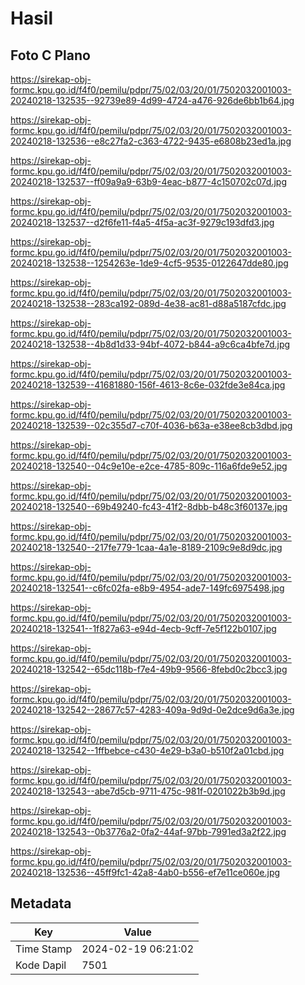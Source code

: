 # Hasil

## Foto C Plano

https://sirekap-obj-formc.kpu.go.id/f4f0/pemilu/pdpr/75/02/03/20/01/7502032001003-20240218-132535--92739e89-4d99-4724-a476-926de6bb1b64.jpg

https://sirekap-obj-formc.kpu.go.id/f4f0/pemilu/pdpr/75/02/03/20/01/7502032001003-20240218-132536--e8c27fa2-c363-4722-9435-e6808b23ed1a.jpg

https://sirekap-obj-formc.kpu.go.id/f4f0/pemilu/pdpr/75/02/03/20/01/7502032001003-20240218-132537--ff09a9a9-63b9-4eac-b877-4c150702c07d.jpg

https://sirekap-obj-formc.kpu.go.id/f4f0/pemilu/pdpr/75/02/03/20/01/7502032001003-20240218-132537--d2f6fe11-f4a5-4f5a-ac3f-9279c193dfd3.jpg

https://sirekap-obj-formc.kpu.go.id/f4f0/pemilu/pdpr/75/02/03/20/01/7502032001003-20240218-132538--1254263e-1de9-4cf5-9535-0122647dde80.jpg

https://sirekap-obj-formc.kpu.go.id/f4f0/pemilu/pdpr/75/02/03/20/01/7502032001003-20240218-132538--283ca192-089d-4e38-ac81-d88a5187cfdc.jpg

https://sirekap-obj-formc.kpu.go.id/f4f0/pemilu/pdpr/75/02/03/20/01/7502032001003-20240218-132538--4b8d1d33-94bf-4072-b844-a9c6ca4bfe7d.jpg

https://sirekap-obj-formc.kpu.go.id/f4f0/pemilu/pdpr/75/02/03/20/01/7502032001003-20240218-132539--41681880-156f-4613-8c6e-032fde3e84ca.jpg

https://sirekap-obj-formc.kpu.go.id/f4f0/pemilu/pdpr/75/02/03/20/01/7502032001003-20240218-132539--02c355d7-c70f-4036-b63a-e38ee8cb3dbd.jpg

https://sirekap-obj-formc.kpu.go.id/f4f0/pemilu/pdpr/75/02/03/20/01/7502032001003-20240218-132540--04c9e10e-e2ce-4785-809c-116a6fde9e52.jpg

https://sirekap-obj-formc.kpu.go.id/f4f0/pemilu/pdpr/75/02/03/20/01/7502032001003-20240218-132540--69b49240-fc43-41f2-8dbb-b48c3f60137e.jpg

https://sirekap-obj-formc.kpu.go.id/f4f0/pemilu/pdpr/75/02/03/20/01/7502032001003-20240218-132540--217fe779-1caa-4a1e-8189-2109c9e8d9dc.jpg

https://sirekap-obj-formc.kpu.go.id/f4f0/pemilu/pdpr/75/02/03/20/01/7502032001003-20240218-132541--c6fc02fa-e8b9-4954-ade7-149fc6975498.jpg

https://sirekap-obj-formc.kpu.go.id/f4f0/pemilu/pdpr/75/02/03/20/01/7502032001003-20240218-132541--1f827a63-e94d-4ecb-9cff-7e5f122b0107.jpg

https://sirekap-obj-formc.kpu.go.id/f4f0/pemilu/pdpr/75/02/03/20/01/7502032001003-20240218-132542--65dc118b-f7e4-49b9-9566-8febd0c2bcc3.jpg

https://sirekap-obj-formc.kpu.go.id/f4f0/pemilu/pdpr/75/02/03/20/01/7502032001003-20240218-132542--28677c57-4283-409a-9d9d-0e2dce9d6a3e.jpg

https://sirekap-obj-formc.kpu.go.id/f4f0/pemilu/pdpr/75/02/03/20/01/7502032001003-20240218-132542--1ffbebce-c430-4e29-b3a0-b510f2a01cbd.jpg

https://sirekap-obj-formc.kpu.go.id/f4f0/pemilu/pdpr/75/02/03/20/01/7502032001003-20240218-132543--abe7d5cb-9711-475c-981f-0201022b3b9d.jpg

https://sirekap-obj-formc.kpu.go.id/f4f0/pemilu/pdpr/75/02/03/20/01/7502032001003-20240218-132543--0b3776a2-0fa2-44af-97bb-7991ed3a2f22.jpg

https://sirekap-obj-formc.kpu.go.id/f4f0/pemilu/pdpr/75/02/03/20/01/7502032001003-20240218-132536--45ff9fc1-42a8-4ab0-b556-ef7e11ce060e.jpg


## Metadata

| Key        | Value               |
| ---------- | ------------------- |
| Time Stamp | 2024-02-19 06:21:02 |
| Kode Dapil | 7501                |



